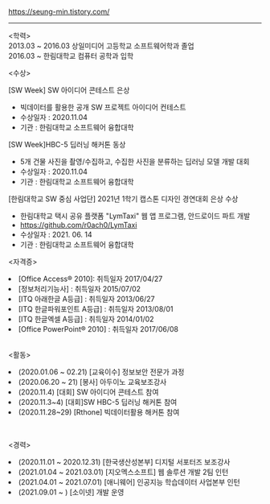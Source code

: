 
https://seung-min.tistory.com/
<hr> 
<학력><br>
2013.03 ~ 2016.03 상일미디어 고등학교 소프트웨어학과 졸업 <br>
2016.03 ~         한림대학교 컴퓨터 공학과 입학<br>

<수상><br>

[SW Week] SW  아이디어 콘테스트 은상 <br>
 - 빅데이터를 활용한 공개 SW 프로젝트 아이디어 컨테스트<br>
 - 수상일자 : 2020.11.04<br>
 - 기관 : 한림대학교 소프트웨어 융합대학<br>
 
[SW Week]HBC-5 딥러닝 해커톤 동상 <br>
- 5개 건물 사진을 촬영/수집하고, 수집한 사진을 분류하는 딥러닝 모델 개발 대회<br>
- 수상일자 : 2020.11.04 <br>
- 기관 : 한림대학교 소프트웨어 융합대학<br>

[한림대학교 SW 중심 사업단] 2021년 1학기 캡스톤 디자인 경연대회 은상 수상 <br>
- 한림대학교 택시 공유 플랫폼 "LymTaxi" 웹 앱 프로그램, 안드로이드 파트 개발
- https://github.com/r0ach0/LymTaxi
- 수상일자 : 2021. 06. 14 <br>
- 기관 : 한림대학교 소프트웨어 융합대학 <br>

<자격증> <br>
<list>
<li>[Office Access® 2010]: 취득일자 2017/04/27 <br></li>
<li>[정보처리기능사] : 취득일자 2015/07/02 <br> </li>
<li>[ITQ 아래한글 A등급] : 취득일자 2013/06/27 <br></li>
<li>[ITQ 한글파워포인트 A등급] : 취득일자 2013/08/01<br></li>
<li>[ITQ 한글엑셀 A등급] : 취득일자 2014/01/02<br></li>
<li>[Office PowerPoint® 2010] : 취득일자 2017/06/08</li>
</list><br>

 
 <활동><br>
 <list>
 <li>(2020.01.06 ~ 02.21) [교육이수] 정보보안 전문가 과정<br></li>
 <li>(2020.06.20 ~ 21) [봉사] 아두이노 교육보조강사<br> </li>
 <li>(2020.11.4) [대회] SW  아이디어 콘테스트 참여 <br></li>
 <li>(2020.11.3~4) [대회]SW HBC-5 딥러닝 해커톤 참여 <br> </li>
 <li>(2020.11.28~29) [Rthone] 빅데이터활용 해커톤 참여 <br> </li>
 
 </list><br>
 
 <경력> <br>
 <list>
 <li> (2020.11.01 ~ 2020.12.31) [한국생산성본부] 디지털 서포터즈 보조강사 <br> </li>
 <li> (2021.01.04 ~ 2021.03.01) [지오멕스소프트] 웹 솔루션 개발 2팀 인턴 <br> </li>
 <li> (2021.04.01 ~ 2021.07.01) [애니웨어] 인공지능 학습데이터 사업본부 인턴 <br> </li>
 <li> (2021.09.01 ~ ) [소이넷] 개발 운영 <br> </li>
 


 
 
 


 
